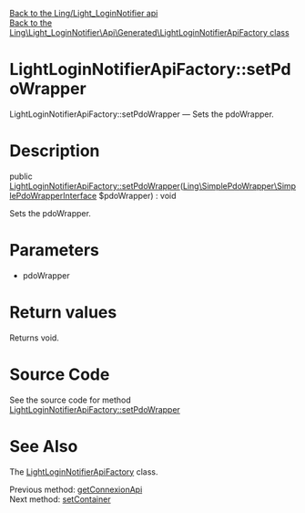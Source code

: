 [Back to the Ling/Light_LoginNotifier api](https://github.com/lingtalfi/Light_LoginNotifier/blob/master/doc/api/Ling/Light_LoginNotifier.md)<br>
[Back to the Ling\Light_LoginNotifier\Api\Generated\LightLoginNotifierApiFactory class](https://github.com/lingtalfi/Light_LoginNotifier/blob/master/doc/api/Ling/Light_LoginNotifier/Api/Generated/LightLoginNotifierApiFactory.md)


LightLoginNotifierApiFactory::setPdoWrapper
================



LightLoginNotifierApiFactory::setPdoWrapper — Sets the pdoWrapper.




Description
================


public [LightLoginNotifierApiFactory::setPdoWrapper](https://github.com/lingtalfi/Light_LoginNotifier/blob/master/doc/api/Ling/Light_LoginNotifier/Api/Generated/LightLoginNotifierApiFactory/setPdoWrapper.md)([Ling\SimplePdoWrapper\SimplePdoWrapperInterface](https://github.com/lingtalfi/SimplePdoWrapper/blob/master/doc/api/Ling/SimplePdoWrapper/SimplePdoWrapperInterface.md) $pdoWrapper) : void




Sets the pdoWrapper.




Parameters
================


- pdoWrapper

    


Return values
================

Returns void.








Source Code
===========
See the source code for method [LightLoginNotifierApiFactory::setPdoWrapper](https://github.com/lingtalfi/Light_LoginNotifier/blob/master/Api/Generated/LightLoginNotifierApiFactory.php#L69-L72)


See Also
================

The [LightLoginNotifierApiFactory](https://github.com/lingtalfi/Light_LoginNotifier/blob/master/doc/api/Ling/Light_LoginNotifier/Api/Generated/LightLoginNotifierApiFactory.md) class.

Previous method: [getConnexionApi](https://github.com/lingtalfi/Light_LoginNotifier/blob/master/doc/api/Ling/Light_LoginNotifier/Api/Generated/LightLoginNotifierApiFactory/getConnexionApi.md)<br>Next method: [setContainer](https://github.com/lingtalfi/Light_LoginNotifier/blob/master/doc/api/Ling/Light_LoginNotifier/Api/Generated/LightLoginNotifierApiFactory/setContainer.md)<br>

